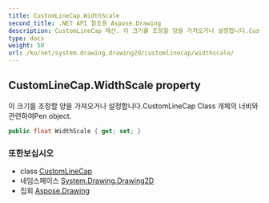 ```yaml
---
title: CustomLineCap.WidthScale
second_title: .NET API 참조용 Aspose.Drawing
description: CustomLineCap 재산. 이 크기를 조정할 양을 가져오거나 설정합니다.CustomLineCap Class 개체의 너비와 관련하여Pen object.
type: docs
weight: 50
url: /ko/net/system.drawing.drawing2d/customlinecap/widthscale/
---
```

## CustomLineCap.WidthScale property

이 크기를 조정할 양을 가져오거나 설정합니다.CustomLineCap Class 개체의 너비와 관련하여Pen object.

```csharp
public float WidthScale { get; set; }
```

### 또한보십시오

* class [CustomLineCap](../)
* 네임스페이스 [System.Drawing.Drawing2D](../../customlinecap/)
* 집회 [Aspose.Drawing](../../../)


